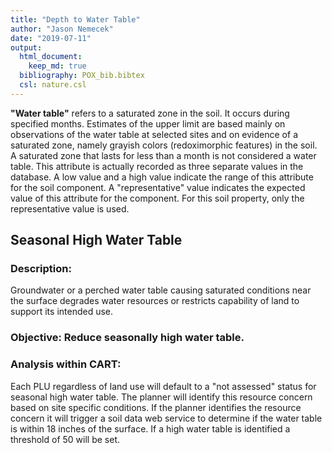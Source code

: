 ```yaml
---
title: "Depth to Water Table"
author: "Jason Nemecek"
date: "2019-07-11"
output: 
  html_document: 
    keep_md: true
  bibliography: POX_bib.bibtex
  csl: nature.csl
---
```




<style>
   tbody tr:nth-child(odd){
    background-color: #F7FBFF;
  }
</style>

**"Water table"** refers to a saturated zone in the soil. It occurs during specified months. Estimates of the upper limit are based mainly on observations of the water table at selected sites and on evidence of a saturated zone, namely grayish colors (redoximorphic features) in the soil. A saturated zone that lasts for less than a month is not considered a water table.    This attribute is actually recorded as three separate values in the database. A low value and a high value indicate the range of this attribute for the soil component. A "representative" value indicates the expected value of this attribute for the component. For this soil property, only the representative value is used.


## Seasonal High Water Table

### Description:  
Groundwater or a perched water table causing saturated conditions near the surface degrades water resources or restricts capability of land to support its intended use.

### Objective:  Reduce seasonally high water table.

### Analysis within CART:
Each PLU regardless of land use will default to a "not assessed" status for seasonal high water table. The planner will identify this resource concern based on site specific conditions. If the planner identifies the resource concern it will trigger a soil data web service to determine if the water table is within 18 inches of the surface.  If a high water table is identified a threshold of 50 will be set. 








